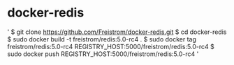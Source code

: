 # docker-redis

'
$ git clone https://github.com/Freistrom/docker-redis.git
$ cd docker-redis
$ sudo docker build -t freistrom/redis:5.0-rc4 .
$ sudo docker tag freistrom/redis:5.0-rc4 REGISTRY_HOST:5000/freistrom/redis:5.0-rc4
$ sudo docker push REGISTRY_HOST:5000/freistrom/redis:5.0-rc4
'
